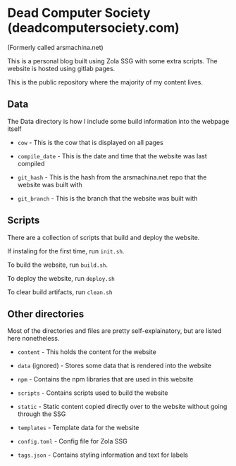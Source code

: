 # Dead Computer Society (deadcomputersociety.com)

(Formerly called arsmachina.net)

This is a personal blog built using Zola SSG with some extra scripts. The website is hosted using gitlab pages.

This is the public repository where the majority of my content lives.

## Data

The Data directory is how I include some build information into the webpage itself

- `cow` - This is the cow that is displayed on all pages

- `compile_date` - This is the date and time that the website was last compiled

- `git_hash` - This is the hash from the arsmachina.net repo that the website was built with

- `git_branch` - This is the branch that the website was built with

## Scripts

There are a collection of scripts that build and deploy the website.

If instaling for the first time, run `init.sh`.

To build the website, run `build.sh`.

To deploy the website, run `deploy.sh`

To clear build artifacts, run `clean.sh`

## Other directories

Most of the directories and files are pretty self-explainatory, but are listed here nonetheless.

- `content` - This holds the content for the website

- `data` (ignored) - Stores some data that is rendered into the website

- `npm` - Contains the npm libraries that are used in this website

- `scripts` - Contains scripts used to build the website

- `static` - Static content copied directly over to the website without going through the SSG

- `templates` - Template data for the website

- `config.toml` - Config file for Zola SSG

- `tags.json` - Contains styling information and text for labels
